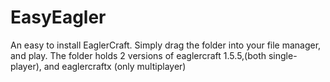 # EasyEagler
An easy to install EaglerCraft. Simply drag the folder into your file manager, and play. The folder holds 2 versions of eaglercraft 1.5.5,(both single-player), and eaglercraftx (only multiplayer)
